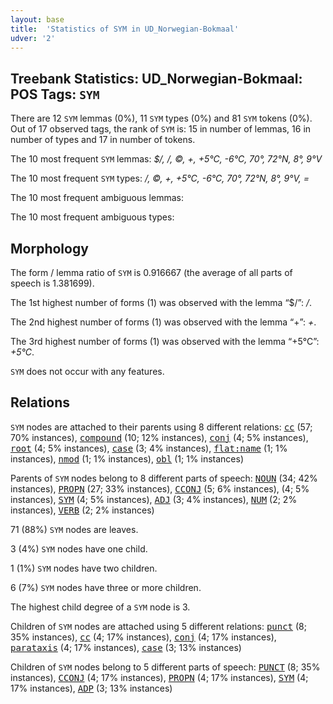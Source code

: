 ```yaml
---
layout: base
title:  'Statistics of SYM in UD_Norwegian-Bokmaal'
udver: '2'
---
```


## Treebank Statistics: UD_Norwegian-Bokmaal: POS Tags: `SYM`

There are 12 `SYM` lemmas (0%), 11 `SYM` types (0%) and 81 `SYM` tokens (0%).
Out of 17 observed tags, the rank of `SYM` is: 15 in number of lemmas, 16 in number of types and 17 in number of tokens.

The 10 most frequent `SYM` lemmas: <em>$/, /, ©, +, +5°C, -6°C, 70°, 72°N, 8°, 9°V</em>

The 10 most frequent `SYM` types:  <em>/, ©, +, +5°C, -6°C, 70°, 72°N, 8°, 9°V, =</em>

The 10 most frequent ambiguous lemmas: 

The 10 most frequent ambiguous types:  



## Morphology

The form / lemma ratio of `SYM` is 0.916667 (the average of all parts of speech is 1.381699).

The 1st highest number of forms (1) was observed with the lemma “$/”: <em>/</em>.

The 2nd highest number of forms (1) was observed with the lemma “+”: <em>+</em>.

The 3rd highest number of forms (1) was observed with the lemma “+5°C”: <em>+5°C</em>.

`SYM` does not occur with any features.


## Relations

`SYM` nodes are attached to their parents using 8 different relations: <tt><a href="no_bokmaal-dep-cc.html">cc</a></tt> (57; 70% instances), <tt><a href="no_bokmaal-dep-compound.html">compound</a></tt> (10; 12% instances), <tt><a href="no_bokmaal-dep-conj.html">conj</a></tt> (4; 5% instances), <tt><a href="no_bokmaal-dep-root.html">root</a></tt> (4; 5% instances), <tt><a href="no_bokmaal-dep-case.html">case</a></tt> (3; 4% instances), <tt><a href="no_bokmaal-dep-flat-name.html">flat:name</a></tt> (1; 1% instances), <tt><a href="no_bokmaal-dep-nmod.html">nmod</a></tt> (1; 1% instances), <tt><a href="no_bokmaal-dep-obl.html">obl</a></tt> (1; 1% instances)

Parents of `SYM` nodes belong to 8 different parts of speech: <tt><a href="no_bokmaal-pos-NOUN.html">NOUN</a></tt> (34; 42% instances), <tt><a href="no_bokmaal-pos-PROPN.html">PROPN</a></tt> (27; 33% instances), <tt><a href="no_bokmaal-pos-CCONJ.html">CCONJ</a></tt> (5; 6% instances),  (4; 5% instances), <tt><a href="no_bokmaal-pos-SYM.html">SYM</a></tt> (4; 5% instances), <tt><a href="no_bokmaal-pos-ADJ.html">ADJ</a></tt> (3; 4% instances), <tt><a href="no_bokmaal-pos-NUM.html">NUM</a></tt> (2; 2% instances), <tt><a href="no_bokmaal-pos-VERB.html">VERB</a></tt> (2; 2% instances)

71 (88%) `SYM` nodes are leaves.

3 (4%) `SYM` nodes have one child.

1 (1%) `SYM` nodes have two children.

6 (7%) `SYM` nodes have three or more children.

The highest child degree of a `SYM` node is 3.

Children of `SYM` nodes are attached using 5 different relations: <tt><a href="no_bokmaal-dep-punct.html">punct</a></tt> (8; 35% instances), <tt><a href="no_bokmaal-dep-cc.html">cc</a></tt> (4; 17% instances), <tt><a href="no_bokmaal-dep-conj.html">conj</a></tt> (4; 17% instances), <tt><a href="no_bokmaal-dep-parataxis.html">parataxis</a></tt> (4; 17% instances), <tt><a href="no_bokmaal-dep-case.html">case</a></tt> (3; 13% instances)

Children of `SYM` nodes belong to 5 different parts of speech: <tt><a href="no_bokmaal-pos-PUNCT.html">PUNCT</a></tt> (8; 35% instances), <tt><a href="no_bokmaal-pos-CCONJ.html">CCONJ</a></tt> (4; 17% instances), <tt><a href="no_bokmaal-pos-PROPN.html">PROPN</a></tt> (4; 17% instances), <tt><a href="no_bokmaal-pos-SYM.html">SYM</a></tt> (4; 17% instances), <tt><a href="no_bokmaal-pos-ADP.html">ADP</a></tt> (3; 13% instances)

